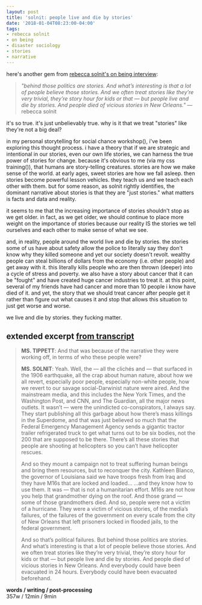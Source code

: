 ```yaml
---
layout: post
title: 'solnit: people live and die by stories'
date: '2018-01-04T08:23:00-04:00'
tags:
- rebecca solnit
- on being
- disaster sociology
- stories
- narrative
--- 
```


here's another gem from [rebecca solnit's on being interview][solnit]:

> _"behind those politics are stories. And what’s interesting is that a lot of people believe those stories. And we often treat stories like they’re very trivial, they’re story hour for kids or that — but people live and die by stories. And people died of vicious stories in New Orleans."_ — rebecca solnit

it's so true. it's just unbelievably true. why is it that we treat "stories" like they're not a big deal? 

in my personal storytelling for social chance workshop(), i've been exploring this thought process. i have a theory that if we are strategic and intentional in our stories, even our own life stories, we can harness the true power of stories for change. because it's obvious to me (via my css training()), that humans are story-telling creatures. stories are how we make sense of the world. at early ages, sweet stories are how we fall asleep. then stories become powerful lesson vehicles. they teach us and we teach each other with them. but for some reason, as solnit rightly identifies, the dominant narrative about stories is that they are "just stories." what matters is facts and data and reality. 

it seems to me that the increasing importance of stories shouldn't stop as we get older. in fact, as we get older, we should continue to place more weight on the importance of stories because our reality IS the stories we tell ourselves and each other to make sense of what we see.

and, in reality, people around the world live and die by stories. the stories some of us have about safety allow the police to literally say they don't know why they killed someone and yet our society doesn't revolt. wealthy people can steal billions of dollars from the economy (i.e. other people) and get away with it. this literally kills people who are then thrown (deeper) into a cycle of stress and poverty. we also have a story about cancer that it can be "fought" and have created huge cancer industries to treat it. at this point, several of my friends have had cancer and more than 10 people i know have died of it. and yet, the story that we should treat cancer after people get it rather than figure out what causes it and stop that allows this situation to just get worse and worse. 

we live and die by stories. they fucking matter. 

## extended excerpt [from transcript][solnit]

> **MS. TIPPETT**: And that was because of the narrative they were working off, in terms of who these people were?
> 
> **MS. SOLNIT**: Yeah. Well, the — all the clichés and — that surfaced in the 1906 earthquake, all the crap about human nature, about how we all revert, especially poor people, especially non-white people, how we revert to our savage social-Darwinist nature were aired. And the mainstream media, and this includes the New York Times, and the Washington Post, and CNN, and The Guardian, all the major news outlets. It wasn’t — were the unindicted co-conspirators, I always say. They start publishing all this garbage about how there’s mass killings in the Superdome, and that was just believed so much that the Federal Emergency Management Agency sends a gigantic tractor trailer refrigerated truck to get what turns out to be six bodies, not the 200 that are supposed to be there. There’s all these stories that people are shooting at helicopters so you can’t have helicopter rescues.
> 
> And so they mount a campaign not to treat suffering human beings and bring them resources, but to reconquer the city. Kathleen Blanco, the governor of Louisiana said we have troops fresh from Iraq and they have M16s that are locked and loaded… …and they know how to use them. It was — that is not a humanitarian effort. M16s are not how you help that grandmother dying on the roof. And those grand — some of those grandmothers died. And so, people were not a victim of a hurricane. They were a victim of vicious stories, of the media’s failures, of the failures of the government on every scale from the city of New Orleans that left prisoners locked in flooded jails, to the federal government.
> 
> And so that’s political failures. But behind those politics are stories. And what’s interesting is that a lot of people believe those stories. And we often treat stories like they’re very trivial, they’re story hour for kids or that — but people live and die by stories. And people died of vicious stories in New Orleans. And everybody could have been evacuated in 24 hours. Everybody could have been evacuated beforehand.

<!-- hyperlink bank -->
[solnit]: https://onbeing.org/programs/rebecca-solnit-falling-together/


<!-- &#042; = asterisk -->
<!-- &#039; = single quote '-->

**words / writing / post-processing**  
357w / 12min / 9min